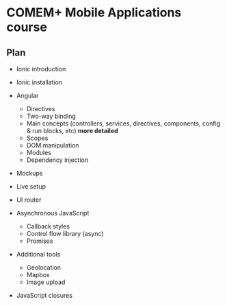 # COMEM+ Mobile Applications course

## Plan

* Ionic introduction

* Ionic installation

* Angular
  * Directives
  * Two-way binding
  * Main concepts (controllers, services, directives, components, config & run blocks, etc) **more detailed**
  * Scopes
  * DOM manipulation
  * Modules
  * Dependency injection

* Mockups

* Live setup

* UI router

* Asynchronous JavaScript
  * Callback styles
  * Control flow library (async)
  * Promises

* Additional tools
  * Geolocation
  * Mapbox
  * Image upload

* JavaScript closures
